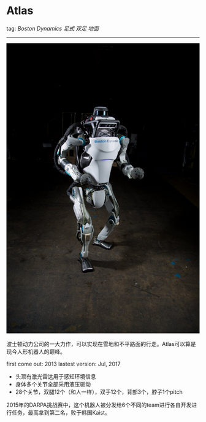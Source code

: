 # Atlas

 tag: *Boston Dynamics* *足式* *双足* *地面*
 
 ---
![atlas](../meta/pic/atlas.jpg)

波士顿动力公司的一大力作，可以实现在雪地和不平路面的行走。Atlas可以算是现今人形机器人的巅峰。

first come out: 2013
lastest version: Jul, 2017

- 头顶有激光雷达用于感知环境信息
- 身体多个关节全部采用液压驱动
- 28个关节，双腿12个（和人一样），双手12个，背部3个，脖子1个pitch

2015年的DARPA挑战赛中，这个机器人被分发给6个不同的team进行各自开发进行任务，最高拿到第二名，败于韩国Kaist。